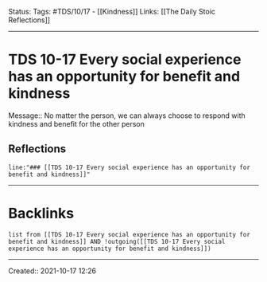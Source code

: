Status:
Tags: #TDS/10/17 - [[Kindness]]
Links: [[The Daily Stoic Reflections]]
___
# TDS 10-17 Every social experience has an opportunity for benefit and kindness
Message:: No matter the person, we can always choose to respond with kindness and benefit for the other person

## Reflections
 ```query
line:"### [[TDS 10-17 Every social experience has an opportunity for benefit and kindness]]"
```
___
# Backlinks
```dataview
list from [[TDS 10-17 Every social experience has an opportunity for benefit and kindness]] AND !outgoing([[TDS 10-17 Every social experience has an opportunity for benefit and kindness]])
```
___

Created:: 2021-10-17 12:26

